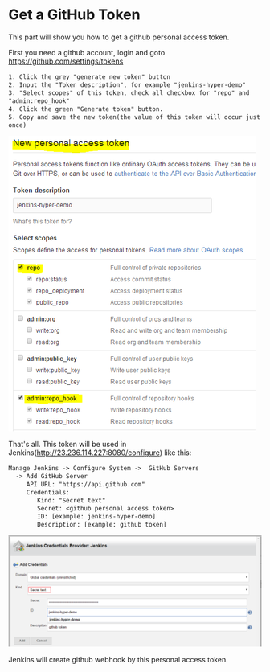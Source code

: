 # Get a GitHub Token
This part will show you how to get a github personal access token.

First you need a github account, login and goto https://github.com/settings/tokens
```
1. Click the grey "generate new token" button
2. Input the "Token description", for example "jenkins-hyper-demo"
3. "Select scopes" of this token, check all checkbox for "repo" and "admin:repo_hook"
4. Click the green "Generate token" button.
5. Copy and save the new token(the value of this token will occur just once)
```
![](/assets/jenkins-github/1.create-personal-token.PNG)

That's all. This token will be used in Jenkins(http://23.236.114.227:8080/configure) like this: 
```
Manage Jenkins -> Configure System ->  GitHub Servers
  -> Add GitHub Server
     API URL: "https://api.github.com"
     Credentials: 
        Kind: "Secret text"
        Secret: <github personal access token>
        ID: [example: jenkins-hyper-demo]
        Description: [example: github token]
```
![](/assets/jenkins-github/3.use-personal-token-in-jenkins.png)

Jenkins will create github webhook by this personal access token.